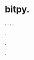 # bitpy.
.
.
.
.












.






















































.
























.























